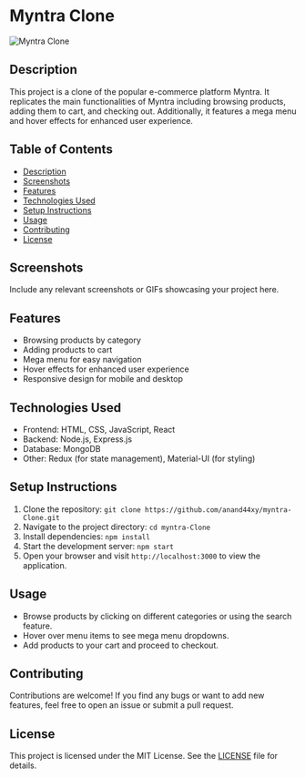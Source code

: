 # Myntra Clone

![Myntra Clone](link-to-your-project-screenshot.png)

## Description
This project is a clone of the popular e-commerce platform Myntra. It replicates the main functionalities of Myntra including browsing products, adding them to cart, and checking out. Additionally, it features a mega menu and hover effects for enhanced user experience.

## Table of Contents
- [Description](#description)
- [Screenshots](#screenshots)
- [Features](#features)
- [Technologies Used](#technologies-used)
- [Setup Instructions](#setup-instructions)
- [Usage](#usage)
- [Contributing](#contributing)
- [License](#license)

## Screenshots
Include any relevant screenshots or GIFs showcasing your project here.

## Features
- Browsing products by category
- Adding products to cart
- Mega menu for easy navigation
- Hover effects for enhanced user experience
- Responsive design for mobile and desktop

## Technologies Used
- Frontend: HTML, CSS, JavaScript, React
- Backend: Node.js, Express.js
- Database: MongoDB
- Other: Redux (for state management), Material-UI (for styling)

## Setup Instructions
1. Clone the repository: `git clone https://github.com/anand44xy/myntra-Clone.git`
2. Navigate to the project directory: `cd myntra-Clone`
3. Install dependencies: `npm install`
4. Start the development server: `npm start`
5. Open your browser and visit `http://localhost:3000` to view the application.

## Usage
- Browse products by clicking on different categories or using the search feature.
- Hover over menu items to see mega menu dropdowns.
- Add products to your cart and proceed to checkout.

## Contributing
Contributions are welcome! If you find any bugs or want to add new features, feel free to open an issue or submit a pull request.

## License
This project is licensed under the MIT License. See the [LICENSE](LICENSE) file for details.
